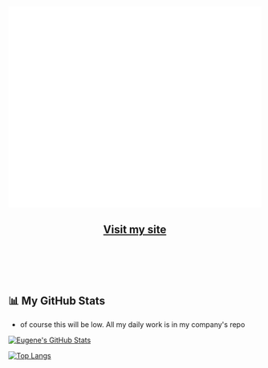 <!-- <h1 align="center">👋 Hello! I'm Eugene.</h1>
<h2 align="center">Currently a SWE</h2>
<h3 align="center">Welcome to my github profile </h3>
<p align="center">
  <a href="https://eugeneteu.github.io/">Portfolio</a> •
  <a href="https://www.linkedin.com/in/eugeneteu/">Linkedin</a>
</p>
 -->
<div align="center">
	<br>
	<a href="https://github.com/EugeneTeu/EugeneTeu/master/info.svg">
		<img src="info.svg" width="800" height="400" alt="Click to see the source">
	</a>
	<br/>
	<h2><a href="https://eugeneteu.me">Visit my site</a></h2>
	<br/>
</div>

<br/>
  <br/>
  
  <br/>


## 📊 My GitHub Stats

- of course this will be low. All my daily work is in my company's repo

[![Eugene's GitHub Stats](https://github-readme-stats.vercel.app/api?username=EugeneTeu&show_icons=true&theme=radical)](https://github.com/anuraghazra/github-readme-stats)

[![Top Langs](https://github-readme-stats.vercel.app/api/top-langs/?username=EugeneTeu&layout=compact&theme=radical)](https://github.com/anuraghazra/github-readme-stats)



